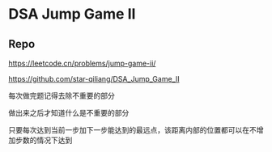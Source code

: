 # DSA Jump Game II
## Repo

https://leetcode.cn/problems/jump-game-ii/

https://github.com/star-qiliang/DSA_Jump_Game_II

每次做完题记得去除不重要的部分

做出来之后才知道什么是不重要的部分

只要每次达到当前一步加下一步能达到的最远点，该距离内部的位置都可以在不增加步数的情况下达到